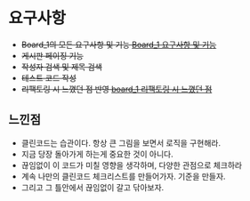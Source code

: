 # 요구사항
* ~~Board_1의 모든 요구사항 및 기능 [Board_1 요구사항 및 기능](https://github.com/growinghsb/board_1)~~
* ~~게시판 페이징 기능~~
* ~~작성자 검색 및 제목 검색~~
* ~~테스트 코드 작성~~
* ~~리팩토링 시 느꼈던 점 반영 [board_1 리팩토링 시 느꼈던 점](https://github.com/growinghsb/board_1_refactoring)~~

## 느낀점
* 클린코드는 습관이다. 항상 큰 그림을 보면서 로직을 구현해라.   
* 지금 당장 돌아가게 하는게 중요한 것이 아니다.   
* 끊임없이 이 코드가 미칠 영향을 생각하며, 다양한 관점으로 체크하라   
* 계속 나만의 클린코드 체크리스트를 만들어가자. 기준을 만들자.    
* 그리고 그 틀안에서 끊임없이 갈고 닦아보자.    
